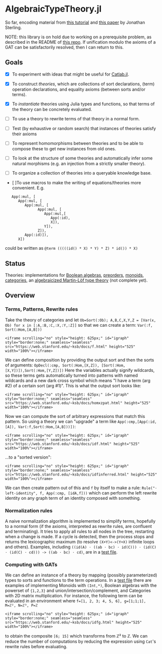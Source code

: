 # AlgebraicTypeTheory.jl
So far, encoding material from [this tutorial](http://www.jonmsterling.com/pdfs/algebraic-type-theory-tutorial.pdf) and [this paper](https://arxiv.org/abs/1902.08848) by Jonathan Sterling.

NOTE: this library is on hold due to working on a prerequisite problem, as described in the README of [this repo](https://github.com/kris-brown/SMT_term_rewriting). If unification modulo the axioms of a GAT can be satisfactorily resolved, then I can return to this.

## Goals

- [x] To experiment with ideas that might be useful for [Catlab.jl](https://epatters.github.io/Catlab.jl/latest/).

- [x] To construct *theories*, which are collections of sort declarations, (term) operation declarations, and equality axioms (between sorts and/or terms).

- [x] To *instantiate* theories using Julia types and functions, so that terms of the theory can be concretely evaluated.

- [  ] To use a theory to rewrite terms of that theory in a normal form.

- [  ] Test (by exhaustive or random search) that instances of theories satisfy their axioms

- [  ] To represent homomorphisms between theories and to be able to compose these to get new instances from old ones.

- [  ] To look at the structure of some theories and automatically infer some natural morphisms (e.g. an injection from a strictly smaller theory).

- [  ] To organize a collection of theories into a queryable knowledge base.

- [  ]To use macros to make the writing of equations/theories more convenient. E.g.
```
   App(:mul, [
      App(:mul, [
         App(:mul, [
               App(:mul, [
                  App(:mul,[
                     App(:id),
                     X]),
                  Y]),
               Z]),
         App(:id)]),
      X])
```
could be written as `@term (((((id() * X) * Y) * Z) * id()) * X)`

## Status

Theories: implementations for [Boolean algebras](https://github.com/kris-brown/AlgebraicTypeTheory.jl/blob/master/src/theories/Boolean.jl), [preorders](https://github.com/kris-brown/AlgebraicTypeTheory.jl/blob/master/src/theories/Preorder.jl), [monoids](https://github.com/kris-brown/AlgebraicTypeTheory.jl/blob/master/src/theories/Monoid.jl), [categories](https://github.com/kris-brown/AlgebraicTypeTheory.jl/blob/master/src/theories/Cat.jl), an [algebraicized Martin-Löf type theory](https://github.com/kris-brown/AlgebraicTypeTheory.jl/blob/master/src/theories/Cwf.jl) (not complete yet).

## Overview

### Terms, Patterns, Rewrite rules
Take the theory of categories and let `Ob=Sort(:Ob); A,B,C,X,Y,Z = [Var(x, Ob) for x in [:A,:B,:C,:X,:Y,:Z]]` so that we can create a term: `Var(:f, Sort(:Hom,[A,B]))`


```@raw html
<iframe scrolling="no" style="height: 625px;" id="igraph" style="border:none;" seamless="seamless" src="https://web.stanford.edu/~ksb/docs/f.html" height="525" width="100%"></iframe>
```

We can define composition by providing the output sort and then the sorts of arguments: `OpDecl(:cmp, Sort(:Hom,[X,Z]), [Sort(:Hom,[X,Y])]),Sort(:Hom,[Y,Z])])` Here the variables actually signify wildcards, so these terms gets automatically turned into patterns with named wildcards and a new dark cross symbol which means "I have a term (arg #2) of a certain sort (arg #1)". This is what the output sort looks like:

```@raw html
<iframe scrolling="no" style="height: 625px;" id="igraph" style="border:none;" seamless="seamless" src="https://web.stanford.edu/~ksb/docs/homxzpat.html" height="525" width="100%"></iframe>
```
Now we can compute the sort of arbitrary expressions that match this pattern. So using a theory we can "upgrade" a term like `App(:cmp,[App(:id,[A]), Var(:f,Sort(:Hom,[A,B]))])`:

```@raw html
<iframe scrolling="no" style="height: 625px;" id="igraph" style="border:none;" seamless="seamless" src="https://web.stanford.edu/~ksb/docs/idf.html" height="525" width="100%"></iframe>
```
...to a "sorted version":

```@raw html
<iframe scrolling="no" style="height: 625px;" id="igraph" style="border:none;" seamless="seamless" src="https://web.stanford.edu/~ksb/docs/idfinferred.html" height="525" width="100%"></iframe>
```
We can then create pattern out of this and `f` by itself to make a rule: `Rule("⋅ left-identity", f, App(:cmp, [idA,f]))` which can perform the left rewrite identity on any graph term of an identity composed with something.

### Normalization rules
A naive normalization algorithm is implemented to simplify terms, hopefully to a normal form (if the axioms, interpreted as rewrite rules, are confluent and terminating). It tries to apply all rules to all nodes in the tree, restarting when a change is made. If a cycle is detected, then the process stops and returns the lexicographic maximum (to resolve `(X+Y)<->(Y+X)` infinite loops and others). Examples, including `((id(A) ⋅ ((ab ⋅ bc) ⋅ id(C))) ⋅ (id(C) ⋅ (id(C) ⋅ cd))) -> ((ab ⋅ bc) ⋅ cd)`, are in a [test file](https://github.com/kris-brown/AlgebraicTypeTheory.jl/blob/master/test/testnorm.jl).

### Computing with GATs

We can define an instance of a theory by mapping (possibly parameterized) types to sorts and functions to the term operations. In a [test file](https://github.com/kris-brown/AlgebraicTypeTheory.jl/blob/master/test/testinst.jl) there are examples of implementing Monoids with `(Int,*)`, Boolean algebras with the powerset of `{1,2,3}` and union/intersection/complement, and Categories with 2D matrix multiplication. For instance, the following term can be evaluated in an environment where `f=[1, 2, 3; 4, 5, 6], g=[1;1;1], M=ℤ², N=ℤ³, P=ℤ`

```@raw html
<iframe scrolling="no" style="height: 625px;" id="igraph" style="border:none;" seamless="seamless" src="https://web.stanford.edu/~ksb/docs/idfg.html" height="525" width="100%"></iframe>
```

to obtain the composite `[6; 15]` which transforms from ℤ² to ℤ. We can reduce the number of computations by reducing the expression using `Cat`'s rewrite rules before evaluating.

